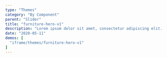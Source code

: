 ```yaml
---
type: "Themes"
category: "By Component"
parent: "Slider"
title: "furniture-hero-v1"
description: "Lorem ipsum dolor sit amet, consectetur adipiscing elit. Nunc tempus laoreet leo sit amet iaculis."
date: "2020-05-11"
demos: [
  "iframe/themes/furniture-hero-v1"
]
---
```

